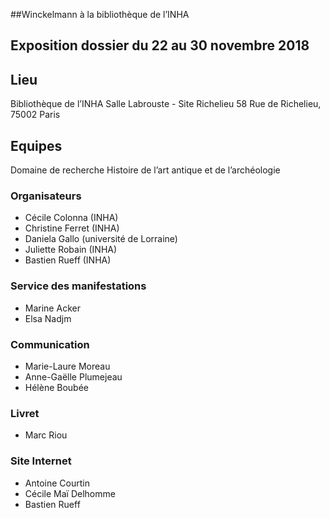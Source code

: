 ##Winckelmann à la bibliothèque de l’INHA
## Exposition dossier du 22 au 30 novembre 2018

## Lieu
Bibliothèque de l’INHA
Salle Labrouste - Site Richelieu
58 Rue de Richelieu, 75002 Paris

## Equipes
Domaine de recherche Histoire de l’art antique et de l’archéologie

### Organisateurs
* Cécile Colonna (INHA)
* Christine Ferret (INHA)
* Daniela Gallo (université de Lorraine)
* Juliette Robain (INHA)
* Bastien Rueff (INHA)

### Service des manifestations
* Marine Acker
* Elsa Nadjm

### Communication
* Marie-Laure Moreau
* Anne-Gaëlle Plumejeau
* Hélène Boubée

### Livret
* Marc Riou

### Site Internet
* Antoine Courtin
* Cécile Maï Delhomme
* Bastien Rueff
